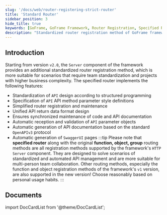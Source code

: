 ```yaml
---
slug: '/docs/web/router-registering-strict-router'
title: 'Standard Router'
sidebar_position: 3
hide_title: true
keywords: [GoFrame, GoFrame Framework, Router Registration, Specified Router, API Design, API Documentation, OpenAPIv3, SwaggerUI, HTTP Server, Team Collaboration]
description: "Standardized router registration method of GoFrame framework, suitable for complex projects and team collaboration. Supported from version v2.0, covering features like structured API design, parameter style definition, automatic generation and synchronized maintenance of API documents, etc."
---
```


## Introduction

Starting from version `v2.0`, the `Server` component of the framework provides an additional standardized router registration method, which is more suitable for scenarios that require team standardization and projects with higher business complexity. The specified router implements the following features:

- Standardization of `API` design according to structured programming
- Specification of `API` API method parameter style definitions
- Simplified router registration and maintenance
- Unified API return data format design
- Ensures synchronized maintenance of code and API documentation
- Automatic reception and validation of `API` parameter objects
- Automatic generation of API documentation based on the standard `OpenAPIv3` protocol
- Automatic generation of `SwaggerUI` pages
:::tip
Please note that **specified router** along with the original **function, object, group** routing methods are all registration methods supported by the framework's `HTTP Server` component. They are designed to solve scenarios of standardized and automated API management and are more suitable for multi-person team collaboration. Other routing methods, especially the function and object registration methods of the framework's `v1` version, are also supported in the new version! Choose reasonably based on personal usage habits.
:::

## Documents

import DocCardList from '@theme/DocCardList';

<DocCardList />